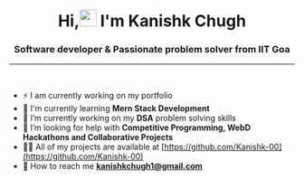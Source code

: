 <h1 align="center">Hi,<img src="https://raw.githubusercontent.com/MartinHeinz/MartinHeinz/master/wave.gif" width="30px"> I'm Kanishk Chugh</h1>
<h3 align="center">Software developer & Passionate problem solver from IIT Goa</h3>

<hr>
<br>

- ⚡  I am currently working on my portfolio 
- 🌱 I'm currently learning **Mern Stack Development**
- 🔭 I’m currently working on my **DSA** problem solving skills
- 🤝 I’m looking for help with **Competitive Programming, WebD Hackathons and Collaborative Projects**
- 👨‍💻 All of my projects are available at [https://github.com/Kanishk-00](https://github.com/Kanishk-00)
- 📧 How to reach me **kanishkchugh1@gmail.com**